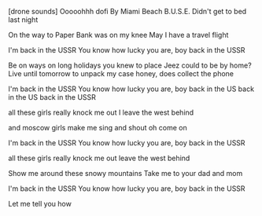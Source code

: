 [drone sounds]
Ooooohhh
dofi By Miami Beach
B.U.S.E.
Didn't get to bed last night

On the way to Paper Bank
was on my knee
May I have a travel flight

I'm back in the USSR
You know how lucky you are, boy
back in the USSR

Be on ways on long holidays
you knew to place
Jeez could to be by home?
Live until tomorrow
to unpack my case
honey, does collect the phone

I'm back in the USSR
You know how lucky you are, boy
back in the US
back in the US
back in the USSR

all these girls really knock me out
I leave the west behind

and moscow girls make me sing and shout
oh come on

I'm back in the USSR
You know how lucky you are, boy
back in the USSR

all these girls really knock me out
leave the west behind

Show me around these snowy mountains
Take me to your dad and mom

I'm back in the USSR
You know how lucky you are, boy
back in the USSR

Let me tell you how
